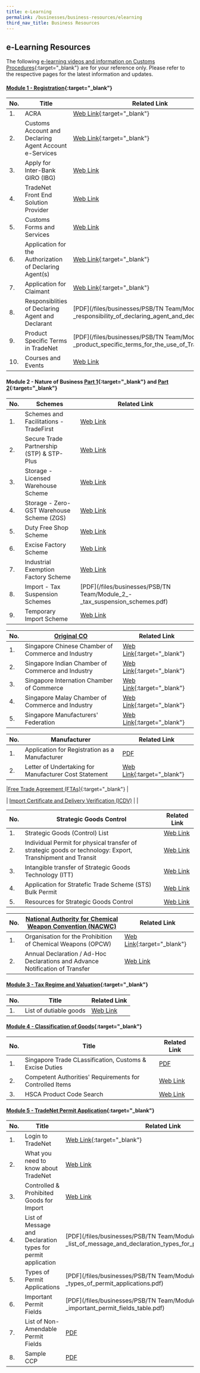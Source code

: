 ```yaml
---
title: e-Learning
permalink: /businesses/business-resources/elearning
third_nav_title: Business Resources
---
```

## e-Learning Resources

The following [e-learning videos and information on Customs Procedures](https://www.youtube.com/watch?v=f2htGA3Ykn0){:target="_blank"} are for your reference only. Please refer to the respective pages for the latest information and updates.


#### [Module 1 - Registration](https://www.youtube.com/watch?v=DIi9J8B7CzQ){:target="_blank"} 

| No. | Title | Related Link |
|--|--|--|
| 1.| ACRA | [Web Link](https://www.acra.gov.sg/){:target="_blank"}|
| 2. | Customs Account and Declaring Agent Account e-Services | [Web Link](https://www.tradenet.gov.sg/TN41EFORM/tds/sp/splogin.do?action=init_acct){:target="_blank"} |
| 3.| Apply for Inter-Bank GIRO (IBG) | [Web Link](/businesses/new-traders-and-registration-services/registration-services/apply-for-inter-bank-giro) |
| 4.| TradeNet Front End Solution Provider | [Web Link](/businesses/national-single-window/overview/tradenet-solution-providers) |
| 5. | Customs Forms and Services | [Web Link](/eservices/customs-forms-and-service-links) |
| 6. | Application for the Authorization of Declaring Agent(s) | [Web Link](https://www.tradenet.gov.sg/TN41/tdsui/authdeclaringagent/addanddelete.do?doAction=INITIALIZE&APPLICATION_ID=TXWP){:target="_blank"}  |
| 7. | Application for Claimant | [Web Link](https://www.tradenet.gov.sg/TN41/tds/claimant/applicationDetail.do?action=ADD&init=&APPLICATION_ID=TXWP){:target="_blank"} |
| 8. | Responsiblities of Declaring Agent and Declarant | [PDF](/files/businesses/PSB/TN Team/Module_1_-_responsibility_of_declaring_agent_and_declarant.pdf) |
| 9. | Product Specific Terms in TradeNet | [PDF](/files/businesses/PSB/TN Team/Module_1_-_product_specific_terms_for_the_use_of_TradeNet.pdf) |
| 10. | Courses and Events | [Web Link](/businesses/business-resources/courses-and-events) |


#### Module 2 - Nature of Business [Part 1](https://www.youtube.com/watch?v=XDdJJTII0eU){:target="_blank"}  and [Part 2](https://www.youtube.com/watch?v=E7JpzovwsQc){:target="_blank"} 

| No. | Schemes | Related Link |
|--|--|--|
| 1. | Schemes and Facilitations - TradeFirst | [Web Link](/businesses/customs-schemes-licences-framework/trade-first) |
| 2. | Secure Trade Partnership (STP) & STP-Plus| [Web Link](/businesses/customs-schemes-licences-framework/secure-trade-partnership-stp) |
| 3. | Storage - Licensed Warehouse Scheme | [Web Link](/businesses/customs-schemes-licences-framework/licensed-warehouse-scheme) |
| 4. | Storage - Zero-GST Warehouse Scheme (ZGS) | [Web Link](/businesses/customs-schemes-licences-framework/zero-gst-warehouse-scheme) |
| 5. | Duty Free Shop Scheme | [Web Link](/businesses/customs-schemes-licences-framework/duty-free-shop-scheme) |
| 6. | Excise Factory Scheme | [Web Link](/businesses/customs-schemes-licences-framework/excise-factory-scheme) |
| 7. | Industrial Exemption Factory Scheme | [Web Link](/businesses/customs-schemes-licences-framework/industrial-exemption-factory-scheme) |
| 8. | Import - Tax Suspension Schemes | [PDF](/files/businesses/PSB/TN Team/Module_2_-_tax_suspension_schemes.pdf) |
| 9. | Temporary Import Scheme | [Web Link](/businesses/importing-goods/temporary-import-scheme) |

|No. | [Original CO](/businesses/certificates-of-origin/overview) | Related Link |
|--|--|--|
|1. | Singapore Chinese Chamber of Commerce and Industry | [Web Link](https://www.sccci.org.sg/){:target="_blank"} |
|2. | Singapore Indian Chamber of Commerce and Industry | [Web Link](https://www.sicci.com/){:target="_blank"} |
|3. | Singapore Internation Chamber of Commerce | [Web Link](https://sicc.com.sg/){:target="_blank"} |
|4. | Singapore Malay Chamber of Commerce and Industry | [Web Link](https://www.smcci.org.sg/){:target="_blank"} |
|5. | Singapore Manufacturers' Federation | [Web Link](http://www.smfederation.org.sg/){:target="_blank"} |

| No.| Manufacturer | Related Link |
|--|--|--|
|1. | Application for Registration as a Manufacturer | [PDF](/files/eservices/SC-A-006_v11.doc) |
|2. | Letter of Undertaking for Manufacturer Cost Statement | [Web Link](https://eservices.customs.gov.sg/scripts/customs/LOU_MCS/LOU1_Terms.asp){:target="_blank"}|

|[Free Trade Agreement (FTAs)](https://www.enterprisesg.gov.sg/non-financial-assistance/for-singapore-companies/free-trade-agreements/ftas/overview){:target="_blank"} | 


| [Import Certificate and Delivery Verification (ICDV)](/businesses/strategic-goods-control/import-certificate-and-delivery-verification) |
|


| No. | Strategic Goods Control | Related Link |
|--|--|--|
| 1. | Strategic Goods (Control) List | [Web Link](/businesses/strategic-goods-control/strategic-goods-control-list) |
| 2. | Individual Permit for physical transfer of strategic goods or technology: Export, Transhipment and Transit| [Web Link](/businesses/strategic-goods-control/permit-and-registration-requirements/individual-permit-export-transhipment-and-transit) |
| 3. | Intangible transfer of Strategic Goods Technology (ITT) | [Web Link](/businesses/strategic-goods-control/permit-and-registration-requirements/intangible-transfer-of-technology-itt) |
| 4. | Application for Stratefic Trade Scheme (STS) Bulk Permit | [Web Link](/businesses/strategic-goods-control/permit-and-registration-requirements/bulk-permit-export-transhipment-and-intangible-transfer-of-technology) |
| 5. | Resources for Strategic Goods Control | [Web Link](/businesses/strategic-goods-control/resources) |

| No. | [National Authority for Chemical Weapon Convention (NACWC)](/businesses/chemical-weapons-convention/controlled-chemicals) | Related Link |
|--|--|--|
| 1. | Organisation for the Prohibition of Chemical Weapons (OPCW) | [Web Link](https://www.opcw.org/){:target="_blank"} |
| 2. | Annual Declaration / Ad-Hoc Declarations and Advance Notification of Transfer| [Web Link](/businesses/chemical-weapons-convention/declarations) |


#### [Module 3 - Tax Regime and Valuation](https://www.youtube.com/watch?v=7j1QJGcI-UY){:target="_blank"} 

|No. | Title | Related Link |
|--|--|--|
|1. | List of dutiable goods | [Web Link](/businesses/valuation-duties-taxes-fees/duties-and-dutiable-goods/list-of-dutiable-goods) |


#### [Module 4 - Classification of Goods](https://www.youtube.com/watch?v=F-ZPshYvVP0){:target="_blank"} 

| No. | Title | Related Link |
|--|--|--|
| 1. | Singapore Trade CLassification, Customs & Excise Duties | [PDF](https://go.gov.sg/stcced2022) |
| 2. | Competent Authorities' Requirements for Controlled Items | [Web Link](/businesses/national-single-window/overview/competent-authorities-requirements) |
| 3. | HSCA Product Code Search | [Web Link](/eservices/harmonized-system-competent-authority-product-code-search-engine) |


#### [Module 5 - TradeNet Permit Application](https://www.youtube.com/watch?v=pyHaVVy6sLY){:target="_blank"} 

| No. | Title | Related Link |
|--|--|--|
| 1. | Login to TradeNet | [Web Link](https://www.tradenet.gov.sg/tradenet/login.portal){:target="_blank"} |
| 2. | What you need to know about TradeNet | [Web Link](/businesses/national-single-window/tradenet) |
| 3. | Controlled & Prohibited Goods for Import | [Web Link](/businesses/importing-goods/controlled-and-prohibited-goods-for-import) |
| 4. | List of Message and Declaration types for permit application | [PDF](/files/businesses/PSB/TN Team/Module_5_-_list_of_message_and_declaration_types_for_permit_applications.pdf) |
| 5. | Types of Permit Applications | [PDF](/files/businesses/PSB/TN Team/Module_5_-_types_of_permit_applications.pdf) |
| 6. | Important Permit Fields | [PDF](/files/businesses/PSB/TN Team/Module_5_-_important_permit_fields_table.pdf) |
| 7. | List of Non-Amendable Permit Fields | [PDF](/files/about-us/annexb_04102013.pdf) |
| 8. | Sample CCP | [PDF](/files/about-us/SampleCCPOriginal1.pdf) |